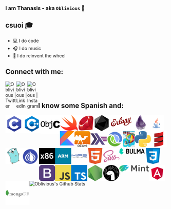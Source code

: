 ### I am Thanasis - aka `Oblivious` 👋

## csuoi 🎓
- 💻 I do code
- 🎧 I do music
- 🤔 I do reinvent the wheel

## Connect with me:

[<img align="left" alt="Oblivious | Twitter" width="34px" src="https://cdn.jsdelivr.net/npm/simple-icons@v3/icons/twitter.svg" />][twitter]
[<img align="left" alt="Oblivious | LinkedIn" width="34px" src="https://cdn.jsdelivr.net/npm/simple-icons@v3/icons/linkedin.svg" />][linkedin]
[<img align="left" alt="Oblivious | Instagram" width="34px" src="https://cdn.jsdelivr.net/npm/simple-icons@v3/icons/instagram.svg" />][instagram]

<br />
<br />

## I know some Spanish and:

<img align="left" height="55" src="https://github.com/Oblivious-Oblivious/Oblivious-Oblivious/blob/master/c.png" />
<img align="left" height="55" src="https://github.com/Oblivious-Oblivious/Oblivious-Oblivious/blob/master/c++.png">
<img align="left" height="60" src="https://github.com/Oblivious-Oblivious/Oblivious-Oblivious/blob/master/objective_c.png" />
<img align="left" height="50" src="https://github.com/Oblivious-Oblivious/Oblivious-Oblivious/blob/master/swift.png" />
<img align="left" height="50" src="https://github.com/Oblivious-Oblivious/Oblivious-Oblivious/blob/master/ruby.png" />
<img align="left" height="50" src="https://github.com/Oblivious-Oblivious/Oblivious-Oblivious/blob/master/crystal.png" />
<img align="left" height="45" src="https://github.com/Oblivious-Oblivious/Oblivious-Oblivious/blob/master/erlang.png" />
<img align="left" height="47" src="https://github.com/Oblivious-Oblivious/Oblivious-Oblivious/blob/master/elixir.png" />
<img align="left" height="50" src="https://github.com/Oblivious-Oblivious/Oblivious-Oblivious/blob/master/java.png" />
<img align="left" height="45" src="https://github.com/Oblivious-Oblivious/Oblivious-Oblivious/blob/master/kotlin.png" />
<img height="50" src="https://github.com/Oblivious-Oblivious/Oblivious-Oblivious/blob/master/scala.png" />

<img align="left" height="50" src="https://raw.githubusercontent.com/github/explore/80688e429a7d4ef2fca1e82350fe8e3517d3494d/topics/ocaml/ocaml.png">
<img align="left" height="50" src="https://github.com/Oblivious-Oblivious/Oblivious-Oblivious/blob/master/haskell.png" />
<img align="left" height="50" src="https://github.com/Oblivious-Oblivious/Oblivious-Oblivious/blob/master/clojure.png" />
<img align="left" height="50" src="https://github.com/Oblivious-Oblivious/Oblivious-Oblivious/blob/master/smalltalk.jpeg" />
<img align="left" height="50" src="https://github.com/Oblivious-Oblivious/Oblivious-Oblivious/blob/master/python.png" />
<img align="left" height="50" src="https://github.com/Oblivious-Oblivious/Oblivious-Oblivious/blob/master/go.png" />
<img align="left" height="55" src="https://github.com/Oblivious-Oblivious/Oblivious-Oblivious/blob/master/perl.png" />
<img align="left" height="50" src="https://github.com/Oblivious-Oblivious/Oblivious-Oblivious/blob/master/assembly.png" />
<img align="left" height="50" src="https://github.com/Oblivious-Oblivious/Oblivious-Oblivious/blob/master/arm.png" />
<img align="left" height="50" src="https://github.com/Oblivious-Oblivious/Oblivious-Oblivious/blob/master/mips.png" />
<img align="left" height="50" src="https://github.com/Oblivious-Oblivious/Oblivious-Oblivious/blob/master/html.png" />
<img height="50" src="https://github.com/Oblivious-Oblivious/Oblivious-Oblivious/blob/master/css.png" />

<img align="left" height="50" src="https://github.com/Oblivious-Oblivious/Oblivious-Oblivious/blob/master/sass.png" />
<img align="left" height="20" src="https://github.com/Oblivious-Oblivious/Oblivious-Oblivious/blob/master/bulma.png" />
<img align="left" height="50" src="https://github.com/Oblivious-Oblivious/Oblivious-Oblivious/blob/master/bootstrap.png" />
<!-- <img align="left" height="50" src="https://raw.githubusercontent.com/github/explore/80688e429a7d4ef2fca1e82350fe8e3517d3494d/topics/javascript/javascript.png"> -->
<img align="left" height="50" src="https://github.com/Oblivious-Oblivious/Oblivious-Oblivious/blob/master/javascript.png" />
<!-- <img align="left" height="50" src="https://raw.githubusercontent.com/github/explore/80688e429a7d4ef2fca1e82350fe8e3517d3494d/topics/typescript/typescript.png"> -->
<img align="left" height="50" src="https://github.com/Oblivious-Oblivious/Oblivious-Oblivious/blob/master/typescript.png" />
<!-- <img align="left" height="50" src="https://raw.githubusercontent.com/github/explore/80688e429a7d4ef2fca1e82350fe8e3517d3494d/topics/nodejs/nodejs.png"> -->
<img align="left" height="50" src="https://github.com/Oblivious-Oblivious/Oblivious-Oblivious/blob/master/nodejs.png" />
<img align="left" height="50" src="https://github.com/Oblivious-Oblivious/Oblivious-Oblivious/blob/master/deno.png" />
<img align="left" height="20" src="https://github.com/Oblivious-Oblivious/Oblivious-Oblivious/blob/master/mint.png" />
<img align="left" height="50" src="https://raw.githubusercontent.com/github/explore/80688e429a7d4ef2fca1e82350fe8e3517d3494d/topics/angular/angular.png">
<img align="left" height="75" src="https://raw.githubusercontent.com/github/explore/80688e429a7d4ef2fca1e82350fe8e3517d3494d/topics/mongodb/mongodb.png">

<br />
<br />

<img align="left" alt="Oblivious's Github Stats" src="https://github-readme-stats.vercel.app/api?username=Oblivious-Oblivious&show_icons=true&hide_border=true" />

[twitter]: https://www.twitter.com/itsoblivious99
[linkedin]: https://www.linkedin.com/in/thanassis-papapostolou-593784155/
[instagram]: https://www.instagram.com/thanasis_papap/
